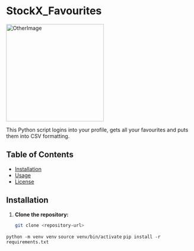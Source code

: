 # StockX_Favourites
<img width="263" alt="OtherImage" src="https://github.com/user-attachments/assets/4dc5942c-93dc-4479-ae78-2ca4d5ed1700">

This Python script logins into your profile, gets all your favourites and puts them into CSV formatting. 

## Table of Contents

- [Installation](#installation)
- [Usage](#usage)
- [License](#license)

## Installation

1. **Clone the repository:**

   ```bash
   git clone <repository-url>

`python -m venv venv`
`source venv/bin/activate`
`pip install -r requirements.txt`
